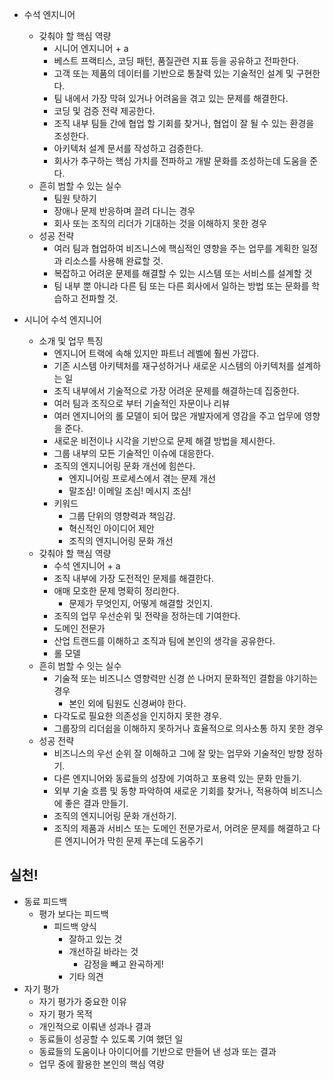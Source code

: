 - 수석 엔지니어
	- 갖춰야 할 핵심 역량
		- 시니어 엔지니어 + a
		- 베스트 프랙티스, 코딩 패턴, 품질관련 지표 등을 공유하고 전파한다.
		- 고객 또는 제품의 데이터를 기반으로 통찰력 있는 기술적인 설계 및 구현한다.
		- 팀 내에서 가장 막혀 있거나 어려움을 겪고 있는 문제를 해결한다.
		- 코딩 및 검증 전략 제공한다.
		- 조직 내부 팀들 간에 협업 할 기회를 찾거나, 협업이 잘 될 수 있는 환경을 조성한다.
		- 아키텍처 설계 문서를 작성하고 검증한다.
		- 회사가 추구하는 핵심 가치를 전파하고 개발 문화를 조성하는데 도움을 준다.
	- 흔히 범할 수 있는 실수
		- 팀원 탓하기
		- 장애나 문제 반응하며 끌려 다니는 경우
		- 회사 또는 조직의 리더가 기대하는 것을 이해하지 못한 경우
	- 성공 전략
		- 여러 팀과 협업하여 비즈니스에 핵심적인 영향을 주는 업무를 계획한 일정과 리소스를 사용해 완료할 것.
		- 복잡하고 어려운 문제를 해결할 수 있는 시스템 또는 서비스를 설계할 것
		- 팀 내부 뿐 아니라 다른 팀 또는 다른 회사에서 일하는 방법 또는 문화를 학습하고 전파할 것.

- 시니어 수석 엔지니어
	- 소개 및 업무 특징
		- 엔지니어 트랙에 속해 있지만 파트너 레벨에 훨씬 가깝다.
		- 기존 시스템 아키텍처를 재구성하거나 새로운 시스템의 아키텍처를 설계하는 일
		- 조직 내부에서 기술적으로 가장 어려운 문제를 해결하는데 집중한다.
		- 여러 팀과 조직으로 부터 기술적인 자문이나 리뷰
		- 여러 엔지니어의 롤 모델이 되어 많은 개발자에게 영감을 주고 업무에 영향을 준다.
		- 새로운 비전이나 시각을 기반으로 문제 해결 방법을 제시한다.
		- 그룹 내부의 모든 기술적인 이슈에 대응한다.
		- 조직의 엔지니어링 문화 개선에 힘쓴다.
			- 엔지니어링 프로세스에서 겪는 문제 개선
			- 말조심! 이메일 조심! 메시지 조심!
		- 키워드
			- 그룹 단위의 영향력과 책임감.
			- 혁신적인 아이디어 제안
			- 조직의 엔지니어링 문화 개선
	- 갖춰야 할 핵심 역량
		- 수석 엔지니어 + a
		- 조직 내부에 가장 도전적인 문제를 해결한다.
		- 애매 모호한 문제 명확히 정리한다. 
			- 문제가 무엇인지, 어떻게 해결할 것인지.
		- 조직의 업무 우선순위 및 전략을 정하는데 기여한다.
		- 도메인 전문가
		- 산업 트랜드를 이해하고 조직과 팀에 본인의 생각을 공유한다.
		- 롤 모델
	- 흔히 범할 수 잇는 실수
		- 기술적 또는 비즈니스 영향력만 신경 쓴 나머지 문화적인 결함을 야기하는 경우
			- 본인 외에 팀원도 신경써야 한다.
		- 다각도로 필요한 의존성을 인지하지 못한 경우.
		- 그룹장의 리더쉽을 이해하지 못하거나 효율적으로 의사소통 하지 못한 경우
	- 성공 전략
		- 비즈니스의 우선 순위 잘 이해하고 그에 잘 맞는 업무와 기술적인 방향 정하기.
		- 다른 엔지니어와 동료들의 성장에 기여하고 포용력 있는 문화 만들기.
		- 외부 기술 흐름 및 동향 파악하여 새로운 기회를 찾거나, 적용하여 비즈니스에 좋은 결과 만들기.
		- 조직의 엔지니어링 문화 개선하기.
		- 조직의 제품과 서비스 또는 도메인 전문가로서, 어려운 문제를 해결하고 다른 엔지니어가 막힌 문제 푸는데 도움주기

## 실천!

- 동료 피드백
	- 평가 보다는 피드백
		- 피드백 양식
			- 잘하고 있는 것
			- 개선하길 바라는 것
				- 감정을 빼고 완곡하게!
			- 기타 의견
- 자기 평가
	- 자기 평가가 중요한 이유
	- 자기 평가 목적
	- 개인적으로 이뤄낸 성과나 결과
	- 동료들이 성공할 수 있도록 기여 했던 일
	- 동료들의 도움이나 아이디어를 기반으로 만들어 낸 성과 또는 결과
	- 업무 중에 활용한 본인의 핵심 역량